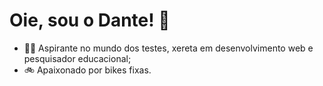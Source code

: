 <img scr= "https://user-images.githubusercontent.com/113047979/215866245-838e7c18-f656-4a98-97ee-341bdcb42ecf.png" />

# Oie, sou o Dante! 👋

* 👩‍💻 Aspirante no mundo dos testes, xereta em desenvolvimento web e pesquisador educacional;
* 🚲 Apaixonado por bikes fixas. 
